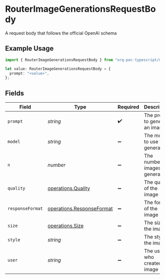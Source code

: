 # RouterImageGenerationsRequestBody

A request body that follows the official OpenAI schema

## Example Usage

```typescript
import { RouterImageGenerationsRequestBody } from "orq-poc-typescript/models/operations";

let value: RouterImageGenerationsRequestBody = {
  prompt: "<value>",
};
```

## Fields

| Field                                                                  | Type                                                                   | Required                                                               | Description                                                            |
| ---------------------------------------------------------------------- | ---------------------------------------------------------------------- | ---------------------------------------------------------------------- | ---------------------------------------------------------------------- |
| `prompt`                                                               | *string*                                                               | :heavy_check_mark:                                                     | The prompt to generate an image                                        |
| `model`                                                                | *string*                                                               | :heavy_minus_sign:                                                     | The model to use for generation                                        |
| `n`                                                                    | *number*                                                               | :heavy_minus_sign:                                                     | The number of images to generate                                       |
| `quality`                                                              | [operations.Quality](../../models/operations/quality.md)               | :heavy_minus_sign:                                                     | The quality of the image                                               |
| `responseFormat`                                                       | [operations.ResponseFormat](../../models/operations/responseformat.md) | :heavy_minus_sign:                                                     | The format of the image                                                |
| `size`                                                                 | [operations.Size](../../models/operations/size.md)                     | :heavy_minus_sign:                                                     | The size of the image                                                  |
| `style`                                                                | *string*                                                               | :heavy_minus_sign:                                                     | The style of the image                                                 |
| `user`                                                                 | *string*                                                               | :heavy_minus_sign:                                                     | The user who created the image                                         |
